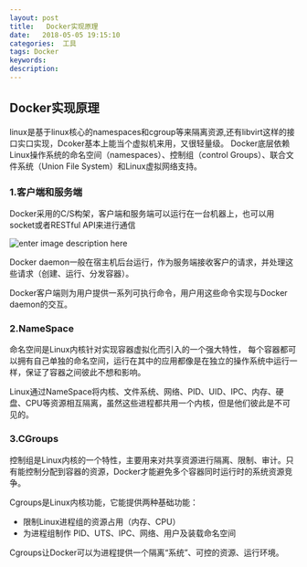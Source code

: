 ```yaml
---
layout: post
title:   Docker实现原理
date:   2018-05-05 19:15:10
categories:  工具
tags: Docker
keywords: 
description: 
---
```


## Docker实现原理
linux是基于linux核心的namespaces和cgroup等来隔离资源,还有libvirt这样的接口实口实现，Dcoker基本上能当个虚拟机来用，又很轻量级。
Docker底层依赖Linux操作系统的命名空间（namespaces）、控制组（control Groups）、联合文件系统（Union File System）和Linux虚拟网络支持。

### 1.客户端和服务端
Docker采用的C/S构架，客户端和服务端可以运行在一台机器上，也可以用socket或者RESTful API来进行通信
 
 ![enter image description here](http://p7lixluhf.bkt.clouddn.com/docker.jpg)

Docker daemon一般在宿主机后台运行，作为服务端接收客户的请求，并处理这些请求（创建、运行、分发容器）。

Docker客户端则为用户提供一系列可执行命令，用户用这些命令实现与Docker daemon的交互。

### 2.NameSpace
命名空间是Linux内核针对实现容器虚拟化而引入的一个强大特性，
每个容器都可以拥有自己单独的命名空间，运行在其中的应用都像是在独立的操作系统中运行一样，保证了容器之间彼此不想和影响。

Linux通过NameSpace将内核、文件系统、网络、PID、UID、IPC、内存、硬盘、CPU等资源相互隔离，虽然这些进程都共用一个内核，但是他们彼此是不可见的。

### 3.CGroups
控制组是Linux内核的一个特性，主要用来对共享资源进行隔离、限制、审计。只有能控制分配到容器的资源，Docker才能避免多个容器同时运行时的系统资源竞争。

Cgroups是Linux内核功能，它能提供两种基础功能：
* 限制Linux进程组的资源占用（内存、CPU）
* 为进程组制作 PID、UTS、IPC、网络、用户及装载命名空间

Cgroups让Docker可以为进程提供一个隔离“系统”、可控的资源、运行环境。


